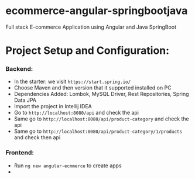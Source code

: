 # ecommerce-angular-springbootjava
Full stack E-commerce Application using Angular and Java SpringBoot



# Project Setup and Configuration:

### Backend:
* In the starter: we visit ```https://start.spring.io/``` 
* Choose Maven and then version that it supported installed on PC 
* Dependencies Added:  Lombok, MySQL Driver, Rest Repositories, Spring Data JPA
* Import the project in Intellij IDEA
* Go to ```http://localhost:8080/api``` and check the api
* Same go to ```http://localhost:8080/api/product-category``` and check the api
* Same go to ```http://localhost:8080/api/product-category/1/products``` and check then api


### Frontend:

* Run ```ng new angular-ecmmerce``` to create apps
* 
